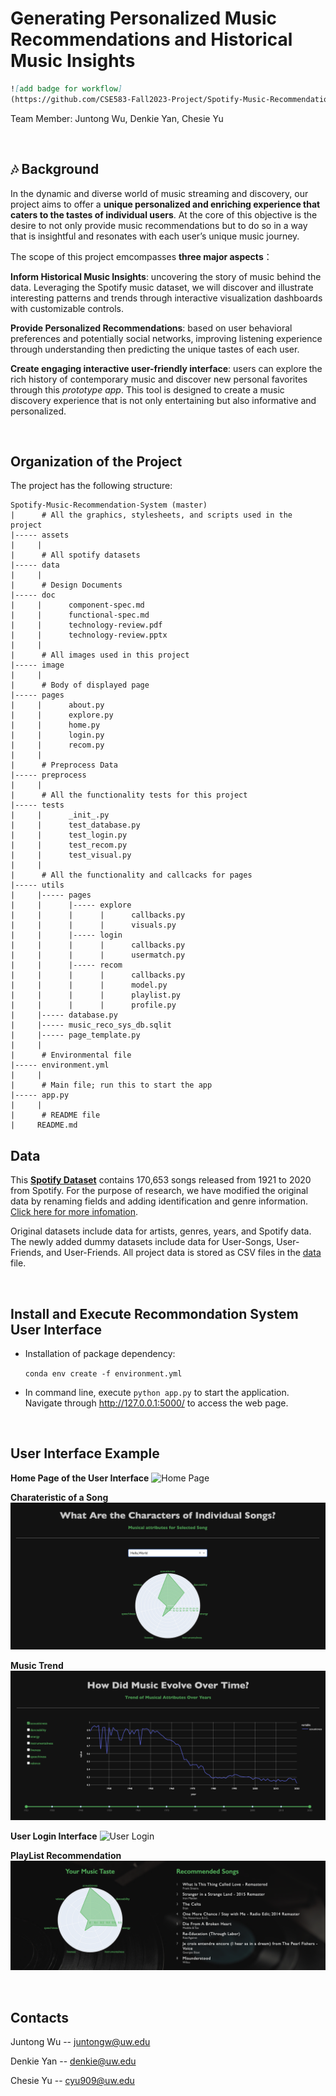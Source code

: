 # Generating Personalized Music Recommendations and Historical Music Insights

```markdown
![add badge for workflow]
(https://github.com/CSE583-Fall2023-Project/Spotify-Music-Recommendation-System/actions/workflows/main.yml/badge.svg)
```

Team Member: Juntong Wu, Denkie Yan, Chesie Yu

<br>

## 🎶 Background

In the dynamic and diverse world of music streaming and discovery, our project aims to offer a **unique personalized and enriching experience that caters to the tastes of individual users**.  At the core of this objective is the desire to not only provide music recommendations but to do so in a way that is insightful and resonates with each user’s unique music journey.  

The scope of this project emcompasses **three major aspects**：

**Inform Historical Music Insights**: uncovering the story of music behind the data. Leveraging the Spotify music dataset, we will discover and illustrate interesting patterns and trends through interactive visualization dashboards with customizable controls. 

**Provide Personalized Recommendations**: based on user behavioral preferences and potentially social networks, improving listening experience through understanding then predicting the unique tastes of each user.  

**Create engaging interactive user-friendly interface**: users can explore the rich history of contemporary music and discover new personal favorites through this *prototype app*. This tool is designed to create a music discovery experience that is not only entertaining but also informative and personalized.  

<br>

## Organization of the Project 

The project has the following structure:
```
Spotify-Music-Recommendation-System (master)
|      # All the graphics, stylesheets, and scripts used in the project
|----- assets
|     |
|      # All spotify datasets   
|----- data
|     |  
|      # Design Documents
|----- doc
|     |      component-spec.md
|     |      functional-spec.md
|     |      technology-review.pdf
|     |      technology-review.pptx
|     | 
|      # All images used in this project
|----- image
|     |
|      # Body of displayed page 
|----- pages
|     |      about.py
|     |      explore.py
|     |      home.py
|     |      login.py
|     |      recom.py
|     |
|      # Preprocess Data 
|----- preprocess
|     |
|      # All the functionality tests for this project
|----- tests
|     |      _init_.py
|     |      test_database.py
|     |      test_login.py
|     |      test_recom.py
|     |      test_visual.py
|     |
|      # All the functionality and callcacks for pages
|----- utils
|     |----- pages
|     |      |----- explore
|     |      |      |      callbacks.py
|     |      |      |      visuals.py
|     |      |----- login
|     |      |      |      callbacks.py
|     |      |      |      usermatch.py
|     |      |----- recom
|     |      |      |      callbacks.py
|     |      |      |      model.py
|     |      |      |      playlist.py
|     |      |      |      profile.py
|     |----- database.py
|     |----- music_reco_sys_db.sqlit
|     |----- page_template.py
|     |
|      # Environmental file
|----- environment.yml
|     |
|      # Main file; run this to start the app
|----- app.py
|     |
|      # README file
|     README.md

```

## Data

This [**Spotify Dataset**](https://www.kaggle.com/datasets/vatsalmavani/spotify-dataset/code) contains 170,653 songs released from 1921 to 2020 from Spotify. For the purpose of research, we have modified the original data  by renaming fields and adding identification and genre information. [Click here for more infomation](https://github.com/CSE583-Fall2023-Project/Spotify-Music-Recommendation-System/blob/main/doc/functional-spec.md). 


Original datasets include data for artists, genres, years, and Spotify data. The newly added dummy datasets include data for User-Songs, User-Friends, and User-Friends. All project data is stored as CSV files in the [data](https://github.com/CSE583-Fall2023-Project/Spotify-Music-Recommendation-System/tree/main/data) file.

<br>

## Install and Execute Recommondation System User Interface
- Installation of package dependency: 

    ```conda env create -f environment.yml```

- In command line, execute ```python app.py``` to start the application. Navigate through http://127.0.0.1:5000/ to access the web page.

<br>

## User Interface Example

**Home Page of the User Interface**
![Home Page](https://github.com/CSE583-Fall2023-Project/Spotify-Music-Recommendation-System/blob/main/image/01-landing.png)

**Charateristic of a Song**
![Characteristic of a Song](https://github.com/CSE583-Fall2023-Project/Spotify-Music-Recommendation-System/blob/main/image/03-explore-radar.png)

**Music Trend**
![Trend of Music](https://github.com/CSE583-Fall2023-Project/Spotify-Music-Recommendation-System/blob/main/image/03-explore-trend.png)

**User Login Interface**
![User Login](https://github.com/CSE583-Fall2023-Project/Spotify-Music-Recommendation-System/blob/main/image/04-login.png)

**PlayList Recommendation**
![Playlist Recommendation](https://github.com/CSE583-Fall2023-Project/Spotify-Music-Recommendation-System/blob/main/image/05-recom.png)

<br>

## Contacts
Juntong Wu -- juntongw@uw.edu

Denkie Yan -- denkie@uw.edu

Chesie Yu -- cyu909@uw.edu

<br>